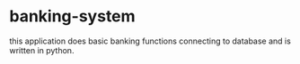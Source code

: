# banking-system
this application does basic banking functions connecting to database and is written in python.
